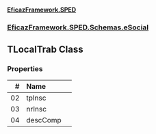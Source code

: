 #### [EficazFramework.SPED](EficazFrameworkSPED.md 'EficazFramework SPED')
### [EficazFramework.SPED.Schemas.eSocial](EficazFramework.SPED.Schemas.eSocial.md 'EficazFramework.SPED.Schemas.eSocial')

## TLocalTrab Class
### Properties

| # | Name | |
| ---: | :--- | :--- |
| 02 | tpInsc |  |
| 03 | nrInsc |  |
| 04 | descComp |  |
